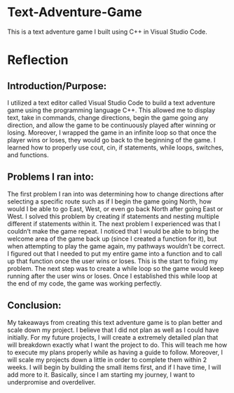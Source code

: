 # Text-Adventure-Game
This is a text adventure game I built using C++ in Visual Studio Code.

# Reflection

## Introduction/Purpose:
I utilized a text editor called Visual Studio Code to build a text adventure game using the programming language C++. This allowed me to display text, take in commands, change directions, begin the game going any direction, and allow the game to be continuously played after winning or losing. Moreover, I wrapped the game in an infinite loop so that once the player wins or loses, they would go back to the beginning of the game. I learned how to properly use cout, cin, if statements, while loops, switches, and functions.  

## Problems I ran into:
The first problem I ran into was determining how to change directions after selecting a specific route such as if I begin the game going North, how would I be able to go East, West, or even go back North after going East or West. I solved this problem by creating if statements and nesting multiple different if statements within it. The next problem I experienced was that I couldn’t make the game repeat. I noticed that I would be able to bring the welcome area of the game back up (since I created a function for it), but when attempting to play the game again, my pathways wouldn’t be correct. I figured out that I needed to put my entire game into a function and to call up that function once the user wins or loses. This is the start to fixing my problem. The next step was to create a while loop so the game would keep running after the user wins or loses. Once I established this while loop at the end of my code, the game was working perfectly.

## Conclusion:
 My takeaways from creating this text adventure game is to plan better and scale down my project. I believe that I did not plan as well as I could have initially. For my future projects, I will create a extremely detailed plan that will breakdown exactly what I want the project to do. This will teach me how to execute my plans properly while as having a guide to follow. Moreover, I will scale my projects down a little in order to complete them within 2 weeks. I will begin by building the small items first, and if I have time, I will add more to it. Basically, since I am starting my journey, I want to underpromise and overdeliver. 


